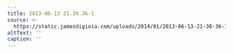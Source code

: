 ```yaml
---
title: 2013-06-13 21.30.36-1
source: >-
  https://static.jamesdigioia.com/uploads/2014/01/2013-06-13-21-30-36-1-scaled.jpg
altText: ''
caption: ''
---
```


